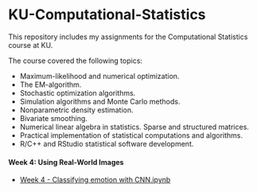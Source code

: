 # KU-Computational-Statistics
This repository includes my assignments for the Computational Statistics course at KU.

The course covered the following topics:

- Maximum-likelihood and numerical optimization.
- The EM-algorithm.
- Stochastic optimization algorithms.
- Simulation algorithms and Monte Carlo methods.
- Nonparametric density estimation.
- Bivariate smoothing.
- Numerical linear algebra in statistics. Sparse and structured matrices.
- Practical implementation of statistical computations and algorithms.
- R/C++ and RStudio statistical software development.

#### Week 4: Using Real-World Images

- [Week 4 - Classifying emotion with CNN.ipynb](https://github.com/polospeter/Tensorflow-in-Practise-specialisation/blob/main/Course%201%20-%20Introduction%20to%20TensorFlow%20for%20AI%2C%20ML%20and%20DL/Week%204/Exercise4-Question.ipynb)


